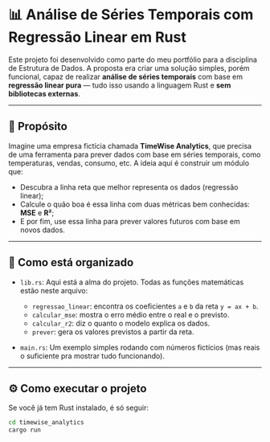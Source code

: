 # 📊 Análise de Séries Temporais com Regressão Linear em Rust

Este projeto foi desenvolvido como parte do meu portfólio para a disciplina de Estrutura de Dados. A proposta era criar uma solução simples, porém funcional, capaz de realizar **análise de séries temporais** com base em **regressão linear pura** — tudo isso usando a linguagem Rust e **sem bibliotecas externas**.

---

## 🎯 Propósito

Imagine uma empresa fictícia chamada **TimeWise Analytics**, que precisa de uma ferramenta para prever dados com base em séries temporais, como temperaturas, vendas, consumo, etc. A ideia aqui é construir um módulo que:

- Descubra a linha reta que melhor representa os dados (regressão linear);
- Calcule o quão boa é essa linha com duas métricas bem conhecidas: **MSE** e **R²**;
- E por fim, use essa linha para prever valores futuros com base em novos dados.

---

## 🧩 Como está organizado

- `lib.rs`: Aqui está a alma do projeto. Todas as funções matemáticas estão neste arquivo:
  - `regressao_linear`: encontra os coeficientes `a` e `b` da reta `y = ax + b`.
  - `calcular_mse`: mostra o erro médio entre o real e o previsto.
  - `calcular_r2`: diz o quanto o modelo explica os dados.
  - `prever`: gera os valores previstos a partir da reta.

- `main.rs`: Um exemplo simples rodando com números fictícios (mas reais o suficiente pra mostrar tudo funcionando).

---

## ⚙️ Como executar o projeto

Se você já tem Rust instalado, é só seguir:

```bash
cd timewise_analytics
cargo run
